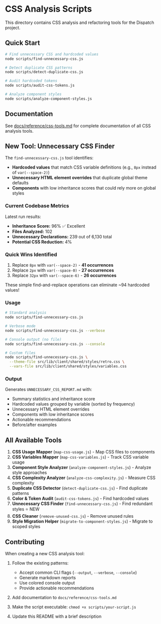 # CSS Analysis Scripts

This directory contains CSS analysis and refactoring tools for the Dispatch project.

## Quick Start

```bash
# Find unnecessary CSS and hardcoded values
node scripts/find-unnecessary-css.js

# Detect duplicate CSS patterns
node scripts/detect-duplicate-css.js

# Audit hardcoded tokens
node scripts/audit-css-tokens.js

# Analyze component styles
node scripts/analyze-component-styles.js
```

## Documentation

See [docs/reference/css-tools.md](../docs/reference/css-tools.md) for complete documentation of all CSS analysis tools.

## New Tool: Unnecessary CSS Finder

The `find-unnecessary-css.js` tool identifies:

- **Hardcoded values** that match CSS variable definitions (e.g., `8px` instead of `var(--space-2)`)
- **Unnecessary HTML element overrides** that duplicate global theme defaults
- **Components** with low inheritance scores that could rely more on global styles

### Current Codebase Metrics

Latest run results:

- **Inheritance Score:** 96% ✅ Excellent
- **Files Analyzed:** 102
- **Unnecessary Declarations:** 239 out of 6,130 total
- **Potential CSS Reduction:** 4%

### Quick Wins Identified

1. Replace `8px` with `var(--space-2)` - **41 occurrences**
2. Replace `2px` with `var(--space-0)` - **27 occurrences**
3. Replace `32px` with `var(--space-6)` - **26 occurrences**

These simple find-and-replace operations can eliminate ~94 hardcoded values!

### Usage

```bash
# Standard analysis
node scripts/find-unnecessary-css.js

# Verbose mode
node scripts/find-unnecessary-css.js --verbose

# Console output (no file)
node scripts/find-unnecessary-css.js --console

# Custom files
node scripts/find-unnecessary-css.js \
  --theme-file src/lib/client/shared/styles/retro.css \
  --vars-file src/lib/client/shared/styles/variables.css
```

### Output

Generates `UNNECESSARY_CSS_REPORT.md` with:

- Summary statistics and inheritance score
- Hardcoded values grouped by variable (sorted by frequency)
- Unnecessary HTML element overrides
- Components with low inheritance scores
- Actionable recommendations
- Before/after examples

## All Available Tools

1. **CSS Usage Mapper** (`map-css-usage.js`) - Map CSS files to components
2. **CSS Variables Mapper** (`map-css-variables.js`) - Track CSS variable usage
3. **Component Style Analyzer** (`analyze-component-styles.js`) - Analyze style approaches
4. **CSS Complexity Analyzer** (`analyze-css-complexity.js`) - Measure CSS complexity
5. **Duplicate CSS Detector** (`detect-duplicate-css.js`) - Find duplicate patterns
6. **Color & Token Audit** (`audit-css-tokens.js`) - Find hardcoded values
7. **Unnecessary CSS Finder** (`find-unnecessary-css.js`) - Find redundant styles ⭐ NEW
8. **CSS Cleaner** (`remove-unused-css.js`) - Remove unused rules
9. **Style Migration Helper** (`migrate-to-component-styles.js`) - Migrate to scoped styles

## Contributing

When creating a new CSS analysis tool:

1. Follow the existing patterns:
   - Accept common CLI flags (`--output`, `--verbose`, `--console`)
   - Generate markdown reports
   - Use colored console output
   - Provide actionable recommendations

2. Add documentation to `docs/reference/css-tools.md`

3. Make the script executable: `chmod +x scripts/your-script.js`

4. Update this README with a brief description
